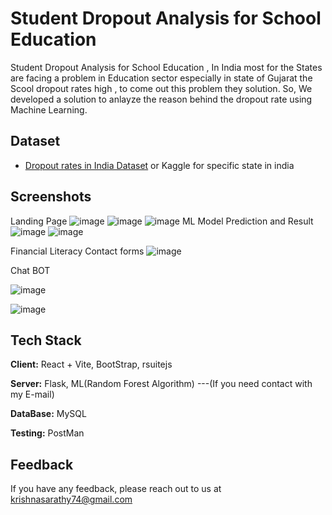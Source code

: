 
# Student Dropout Analysis for School Education

Student Dropout Analysis for School Education , In India most for the States are facing a problem in Education sector especially in state of Gujarat the Scool dropout rates high , to come out this problem they solution. 
So, We developed a solution to anlayze the reason behind the dropout rate using Machine Learning.


## Dataset

 - [Dropout rates in India Dataset](https://www.data.gov.in/search?title=school%20dropout&type=resources&sortby=_score) or Kaggle for specific state in india
 
 


## Screenshots
Landing Page
![image](https://github.com/user-attachments/assets/ec08ead8-091f-4eb5-9a35-4bd5221eb4bd)
![image](https://github.com/user-attachments/assets/54d32c3e-3066-486c-8f4a-817c905786f7)
![image](https://github.com/user-attachments/assets/183381ed-f483-48e2-83fa-beca676dd3df)
ML Model Prediction and Result
![image](https://github.com/user-attachments/assets/d1d4ffcb-2d35-486d-bd56-f054bf5e3d09)
![image](https://github.com/user-attachments/assets/e24725de-6ae9-4bb9-854e-9763e046a9a0)

Financial Literacy Contact forms
![image](https://github.com/user-attachments/assets/ab6e16f9-95f7-4fda-98e8-f4b542a05121)


Chat BOT

![image](https://github.com/user-attachments/assets/08191cc7-1d3c-40f2-88f1-90f2f37a7a51)


![image](https://github.com/user-attachments/assets/52e4c243-89e0-4578-b18b-4c21edc2e7f8)







## Tech Stack

**Client:** React + Vite, BootStrap, rsuitejs

**Server:** Flask, ML(Random Forest Algorithm)   ---(If you need contact with my E-mail)

**DataBase:** MySQL

**Testing:** PostMan


## Feedback

If you have any feedback, please reach out to us at krishnasarathy74@gmail.com

